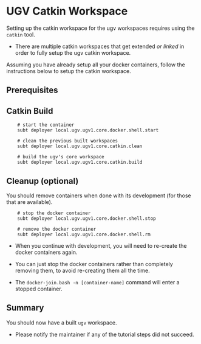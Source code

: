 # UGV Catkin Workspace

Setting up the catkin workspace for the ugv workspaces requires using the `catkin` tool.

- There are multiple catkin workspaces that get extended *or linked* in order to fully setup the ugv catkin workspace.

Assuming you have already setup all your docker containers, follow the instructions below to setup the catkin workspace.

## Prerequisites

## Catkin Build

        # start the container
        subt deployer local.ugv.ugv1.core.docker.shell.start

        # clean the previous built workspaces
        subt deployer local.ugv.ugv1.core.catkin.clean

        # build the ugv's core workspace
        subt deployer local.ugv.ugv1.core.catkin.build

## Cleanup (optional)

You should remove containers when done with its development (for those that are available).

        # stop the docker container
        subt deployer local.ugv.ugv1.core.docker.shell.stop

        # remove the docker container
        subt deployer local.ugv.ugv1.core.docker.shell.rm

- When you continue with development, you will need to re-create the docker containers again.

- You can just stop the docker containers rather than completely removing them, to avoid re-creating them all the time.

- The `docker-join.bash -n [container-name]` command will enter a stopped container.

## Summary

You should now have a built `ugv` workspace.

- Please notify the maintainer if any of the tutorial steps did not succeed.
